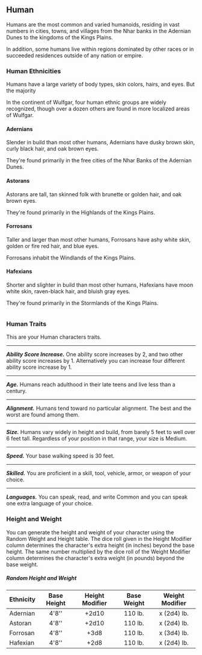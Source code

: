 ## Human
Humans are the most common and varied humanoids, residing in vast numbers in cities, towns, and villages from the Nhar banks in the Adernian Dunes to the kingdoms of the Kings Plains.

In addition, some humans live within regions dominated by other races or in succeeded residences outside of any nation or empire. 


### Human Ethnicities
Humans have a large variety of body types, skin colors, hairs, and eyes. But the majority 

In the continent of Wulfgar, four human ethnic groups are widely recognized, though over a dozen others are found in more localized areas of Wulfgar.


#### Adernians
Slender in build than most other humans, Adernians have dusky brown skin, curly black hair, and oak brown eyes.

They're found primarily in the free cities of the Nhar Banks of the Adernian Dunes.


#### Astorans
Astorans are tall, tan skinned folk with brunette or golden hair, and oak brown eyes.

They're found primarily in the Highlands of the Kings Plains.


#### Forrosans
Taller and larger than most other humans, Forrosans have ashy white skin, golden or fire red hair, and blue eyes.

Forrosans inhabit the Windlands of the Kings Plains.


#### Hafexians
Shorter and slighter in build than most other humans, Hafexians have moon white skin, raven-black hair, and bluish gray eyes.

They're found primarily in the Stormlands of the Kings Plains.

```
```

### Human Traits
This are your Human characters traits.
___
***Ability Score Increase.***
One ability score increases by 2, and two other ability score increases by 1. Alternatively you can increase four different ability score increase by 1.
___
***Age.***
Humans reach adulthood in their late teens and live less than a century.
___
***Alignment.***
Humans tend toward no particular alignment. The best and the worst are found among them.
___
***Size.***
Humans vary widely in height and build, from barely 5 feet to well over 6 feet tall. Regardless of your position in that range, your size is Medium.
___
***Speed.***
Your base walking speed is 30 feet.
___
***Skilled.***
You are proficient in a skill, tool, vehicle, armor, or weapon of your choice.
___
***Languages.***
You can  speak, read, and write Common and you can speak one extra language of your choice.


### Height and Weight
You can generate the height and weight of your character using the Random Weight and Height table. The dice roll given in the Height Modifier column determines the character's extra height (in inches) beyond the base height. The same number multiplied by the dice roll of the Weight Modifier column determines the character's extra weight (in pounds) beyond the base weight.

##### Random Height and Weight
| Ethnicity | Base Height | Height Modifier | Base Weight | Weight Modifier |
|:----------|:-----------:|:---------------:|:-----------:|:---------------:|
| Adernian  | 4'8''       | +2d10           | 110 lb.     | x (2d4) lb.     |
| Astoran   | 4'8''       | +2d10           | 110 lb.     | x (2d4) lb.     |
| Forrosan  | 4'8''       | +3d8            | 110 lb.     | x (3d4) lb.     |
| Hafexian  | 4'8''       | +2d8            | 110 lb.     | x (2d4) lb.     |